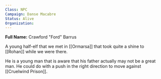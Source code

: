 ```yaml
---
Class: NPC
Campaign: Danse Macabre
Status: Alive
Organization:
---
```

**Full Name:** Crawford "Ford" Barrus

A young half-elf that we met in [[Ormarsa]] that took quite a shine to [[Rohan]] while we were there. 

He is a young man that is aware that his father actually may not be a great man. He could do with a push in the right direction to move against [[Cruelwind Prison]].